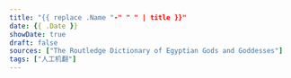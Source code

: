 ```yaml
---
title: "{{ replace .Name "-" " " | title }}"
date: {{ .Date }}
showDate: true
draft: false
sources: ["The Routledge Dictionary of Egyptian Gods and Goddesses"]
tags: ["人工机翻"]
---
```


